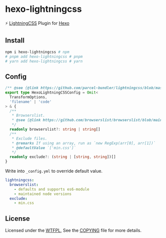# hexo-lightningcss

⚡️ [LightningCSS](https://github.com/parcel-bundler/lightningcss) Plugin for [Hexo](https://github.com/hexojs/hexo)

## Install

```bash
npm i hexo-lightningcss # npm
# pnpm add hexo-lightningcss # pnpm
# yarn add hexo-lightningcss # yarn
```

## Config

```ts
/** @see {@link https://github.com/parcel-bundler/lightningcss/blob/master/node/index.d.ts} */
export type HexoLightningCSSConfig = Omit<
  TransformOptions,
  'filename' | 'code'
> & {
  /**
   * Browserslist.
   * @see {@link https://github.com/browserslist/browserslist/blob/main/index.d.ts}
   */
  readonly browserslist?: string | string[]
  /**
   * Exclude files.
   * @remarks If using an array, run as `new RegExp(arr[0], arr[1])`
   * @defaultValue `['min.css']`
   */
  readonly exclude?: (string | [string, string])[]
}
```

Write into `_config.yml` to override default value.

```yaml
lightningcss:
  browserslist:
    - defaults and supports es6-module
    - maintained node versions
  exclude:
    - min.css
```

## License

Licensed under the [WTFPL](http://www.wtfpl.net), See the [COPYING](COPYING) file for more details.
